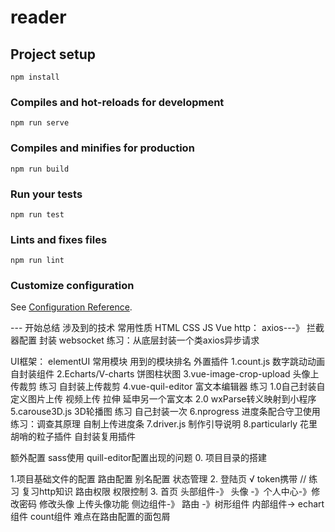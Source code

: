 # reader

## Project setup
```
npm install
```

### Compiles and hot-reloads for development
```
npm run serve
```

### Compiles and minifies for production
```
npm run build
```

### Run your tests
```
npm run test
```

### Lints and fixes files
```
npm run lint
```

### Customize configuration
See [Configuration Reference](https://cli.vuejs.org/config/).

--- 开始总结
涉及到的技术 常用性质
    HTML
    CSS
    JS
    Vue
http： axios---》 拦截器配置 封装
 websocket
练习：从底层封装一个类axios异步请求

UI框架： elementUI
常用模块
用到的模块排名
外置插件
    1.count.js 数字跳动动画 自封装组件
    2.Echarts/V-charts 饼图柱状图
    3.vue-image-crop-upload 头像上传裁剪 练习 自封装上传裁剪
    4.vue-quil-editor 富文本编辑器 
        练习 1.0自己封装自定义图片上传 视频上传 拉伸  延申另一个富文本
            2.0 wxParse转义映射到小程序
    5.carouse3D.js 3D轮播图 练习 自己封装一次
    6.nprogress 进度条配合守卫使用 练习：调查其原理 自制上传进度条
    7.driver.js 制作引导说明
    8.particularly 花里胡哨的粒子插件
自封装复用插件

额外配置
sass使用 quill-editor配置出现的问题
0. 项目目录的搭建

1.项目基础文件的配置
 路由配置
 别名配置
 状态管理
2.
 登陆页 √
 token携带 // 练习 复习http知识
 路由权限 
 权限控制
3.
 首页
 头部组件-》 头像 -》个人中心-》修改密码 修改头像 上传头像功能
 侧边组件-》 路由 -》树形组件
 内部组件-> echart组件 count组件
 难点在路由配置的面包屑

